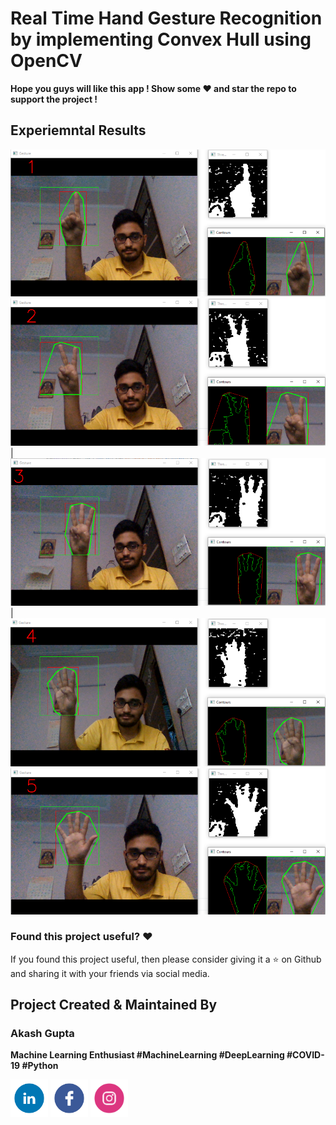 # Real Time Hand Gesture Recognition by implementing Convex Hull using OpenCV

**Hope you guys will like this app ! Show some ❤️ and star the repo to support the project !**
<br>
## Experiemntal Results
<img src="https://github.com/Akash-Gupta-2000/Real-Time-hand-Gesture-Recognition-using-OpenCV/blob/master/images/1.png">
<img src="https://github.com/Akash-Gupta-2000/Real-Time-hand-Gesture-Recognition-using-OpenCV/blob/master/images/2.png">|
<img src="https://github.com/Akash-Gupta-2000/Real-Time-hand-Gesture-Recognition-using-OpenCV/blob/master/images/3.png">|
<img src="https://github.com/Akash-Gupta-2000/Real-Time-hand-Gesture-Recognition-using-OpenCV/blob/master/images/4.png">
<img src="https://github.com/Akash-Gupta-2000/Real-Time-hand-Gesture-Recognition-using-OpenCV/blob/master/images/5.png">

### Found this project useful? :heart:

If you found this project useful, then please consider giving it a :star: on Github and sharing it with your friends via social media.

## Project Created & Maintained By

### Akash Gupta 
**Machine Learning Enthusiast #MachineLearning #DeepLearning #COVID-19 #Python**

<a href="https://www.linkedin.com/in/akashgupta2000/"><img src="https://github.com/aritraroy/social-icons/blob/master/linkedin-icon.png?raw=true" width="60"></a>
<a href="https://www.facebook.com/profile.php?id=100011464338988"><img src="https://github.com/aritraroy/social-icons/blob/master/facebook-icon.png?raw=true" width="60"></a>
<a href="https://www.instagram.com/gupta.akash.2000/"><img src="https://github.com/aritraroy/social-icons/blob/master/instagram-icon.png?raw=true" width="60"></a>

